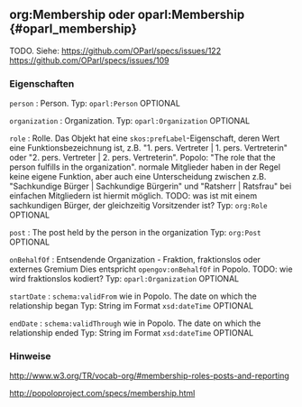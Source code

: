 org:Membership oder oparl:Membership {#oparl_membership}
------------------------------------

TODO. Siehe:
https://github.com/OParl/specs/issues/122
https://github.com/OParl/specs/issues/109

### Eigenschaften

`person`
:   Person.
    Typ: `oparl:Person` 
    OPTIONAL
    
`organization`
:   Organization.
    Typ: `oparl:Organization`
    OPTIONAL

`role`
:   Rolle. Das Objekt hat eine `skos:prefLabel`-Eigenschaft,
    deren Wert eine Funktionsbezeichnung ist, z.B.
    "1. pers. Vertreter | 1. pers. Vertreterin" oder "2. pers. Vertreter | 2. pers. Vertreterin".
    Popolo: "The role that the person fulfills in the organization".
    normale Mitglieder haben in der Regel keine eigene Funktion, aber auch eine Unterscheidung zwischen z.B.
    "Sachkundige Bürger | Sachkundige Bürgerin" und "Ratsherr | Ratsfrau" bei einfachen Mitgliedern ist hiermit möglich.
    TODO: was ist mit einem sachkundigen Bürger, der gleichzeitig Vorsitzender ist?
    Typ: `org:Role`
    OPTIONAL

`post`
:   The post held by the person in the organization
    Typ: `org:Post`
    OPTIONAL

`onBehalfOf`
:   Entsendende Organization - Fraktion, fraktionslos oder externes Gremium
    Dies entspricht `opengov:onBehalfOf` in Popolo.
    TODO: wie wird fraktionslos kodiert?
    Typ: `oparl:Organization`
    OPTIONAL

`startDate`
:   `schema:validFrom` wie in Popolo. The date on which the relationship began
    Typ: String im Format `xsd:dateTime` 
    OPTIONAL

`endDate`
:   `schema:validThrough` wie in Popolo. The date on which the relationship ended
    Typ: String im Format `xsd:dateTime`
    OPTIONAL

### Hinweise

http://www.w3.org/TR/vocab-org/#membership-roles-posts-and-reporting

http://popoloproject.com/specs/membership.html
